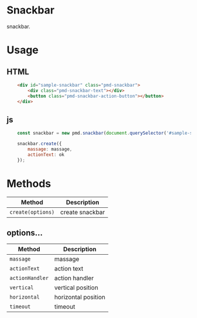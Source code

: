 # Snackbar
snackbar.

# Usage
## HTML
~~~html
    <div id="sample-snackbar" class="pmd-snackbar">
        <div class="pmd-snackbar-text"></div>
        <button class="pmd-snackbar-action-button"></button>
    </div>
~~~
## js
~~~javascript
    const snackbar = new pmd.snackbar(document.querySelector('#sample-snackbar'));

    snackbar.create({
        massage: massage,
        actionText: ok
    });
~~~

# Methods
Method | Description
--- | ---
`create(options)` | create snackbar

## options...
Method | Description
--- | ---
`massage` | massage
`actionText` | action text
`actionHandler` | action handler
`vertical` | vertical position
`horizontal` | horizontal position
`timeout` | timeout
